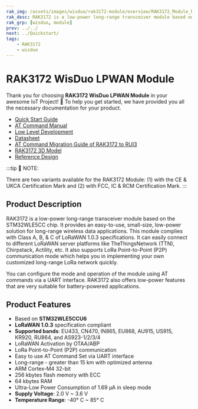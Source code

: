 ```yaml
---
rak_img: /assets/images/wisduo/rak3172-module/overview/RAK3172_Module_home.png
rak_desc: RAK3172 is a low-power long-range transceiver module based on the STM32WLE5CC chip. It provides an easy to use, small size, low-power solution for long-range wireless data applications.
rak_grp: [wisduo, module]
prev: ../../
next: ../Quickstart/
tags:
    - RAK3172
    - wisduo
---
```


# RAK3172 WisDuo LPWAN Module
Thank you for choosing **RAK3172 WisDuo LPWAN Module** in your awesome IoT Project! 🎉 To help you get started, we have provided you all the necessary documentation for your product.

* [Quick Start Guide](/Product-Categories/WisDuo/RAK3172-Module/Quickstart/)
* [AT Command Manual](/Product-Categories/WisDuo/RAK3172-Module/AT-Command-Manual/)
* [Low Level Development](/Product-Categories/WisDuo/RAK3172-Module/Low-Level-Development/)
* [Datasheet](/Product-Categories/WisDuo/RAK3172-Module/Datasheet/)
* [AT Command Migration Guide of RAK3172 to RUI3](https://docs.rakwireless.com/Knowledge-Hub/Learn/AT-Migration-Guide/)
* [RAK3172 3D Model](https://downloads.rakwireless.com/3D_File/WisDuo/3D_RAK3172.stp)
* [Reference Design](https://docs.rakwireless.com/Product-Categories/WisDuo/RAK3272S-Breakout-Board/Datasheet/#schematic-diagram)

:::tip 📝 NOTE:

There are two variants available for the RAK3172 Module: (1) with the CE & UKCA Certification Mark and (2) with FCC, IC & RCM Certification Mark.
:::
## Product Description

RAK3172 is a low-power long-range transceiver module based on the STM32WLE5CC chip. It provides an easy-to-use, small-size, low-power solution for long-range wireless data applications. This module complies with Class A, B, & C of LoRaWAN 1.0.3 specifications. It can easily connect to different LoRaWAN server platforms like TheThingsNetwork (TTN), Chirpstack, Actility, etc. It also supports LoRa Point-to-Point (P2P) communication mode which helps you in implementing your own customized long-range LoRa network quickly.

You can configure the mode and operation of the module using AT commands via a UART interface. RAK3172 also offers low-power features that are very suitable for battery-powered applications.


## Product Features

- Based on **STM32WLE5CCU6**
- **LoRaWAN 1.0.3** specification compliant
- **Supported bands**: EU433, CN470, IN865, EU868, AU915, US915, KR920, RU864, and AS923-1/2/3/4
- LoRaWAN Activation by OTAA/ABP
- LoRa Point-to-Point (P2P) communication
- Easy to use AT Command Set via UART interface
- Long-range - greater than 15&nbsp;km with optimized antenna
- ARM Cortex-M4 32-bit 
- 256&nbsp;kbytes flash memory with ECC
- 64&nbsp;kbytes RAM
- Ultra-Low Power Consumption of 1.69&nbsp;μA in sleep mode
- **Supply Voltage**: 2.0&nbsp;V ~ 3.6&nbsp;V
- **Temperature Range**: -40°&nbsp;C ~ 85°&nbsp;C
